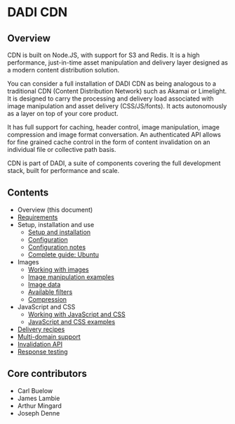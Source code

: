 # DADI CDN

## Overview

CDN is built on Node.JS, with support for S3 and Redis. It is a high performance, just-in-time asset manipulation and delivery layer designed as a modern content distribution solution.

You can consider a full installation of DADI CDN as being analogous to a traditional CDN (Content Distribution Network) such as Akamai or Limelight. It is designed to carry the processing and delivery load associated with image manipulation and asset delivery (CSS/JS/fonts). It acts autonomously as a layer on top of your core product.

It has full support for caching, header control, image manipulation, image compression and image format conversation. An authenticated API allows for fine grained cache control in the form of content invalidation on an individual file or collective path basis.

CDN is part of DADI, a suite of components covering the full development stack, built for performance and scale.

## Contents

* Overview (this document)
* [Requirements](./requirements.md)
* Setup, installation and use
	* [Setup and installation](./setupAndInstallation.md)
	* [Configuration](./configuration.md)
	* [Configuration notes](./configurationNotes.md)
	* [Complete guide: Ubuntu](./installGuide.ubuntu.md)
* Images
	* [Working with images](./workingWithImages.md)
	* [Image manipulation examples](./examples.imageManipulation.md)
	* [Image data](./imageData.md)
	* [Available filters](./availableFilters.md)
	* [Compression](./compression.md)
* JavaScript and CSS
	* [Working with JavaScript and CSS](./workingWithJavascriptAndCss.md)
	* [JavaScript and CSS examples](./examples.javascriptAndCss.md)
* [Delivery recipes](./deliveryRecipes.md)
* [Multi-domain support](./multiDomainSupport.md)
* [Invalidation API](./invalidationApi.md)
* [Response testing](./responseTesting.md)

## Core contributors

* Carl Buelow
* James Lambie
* Arthur Mingard
* Joseph Denne